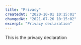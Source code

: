 ```yaml
---
title: "Privacy"
createdAt: "2020-10-01 10:15:01"
changedAt: "2021-07-26 10:15:02"
excerpt: "Privacy declaration"
---
```


This is the privacy declaration